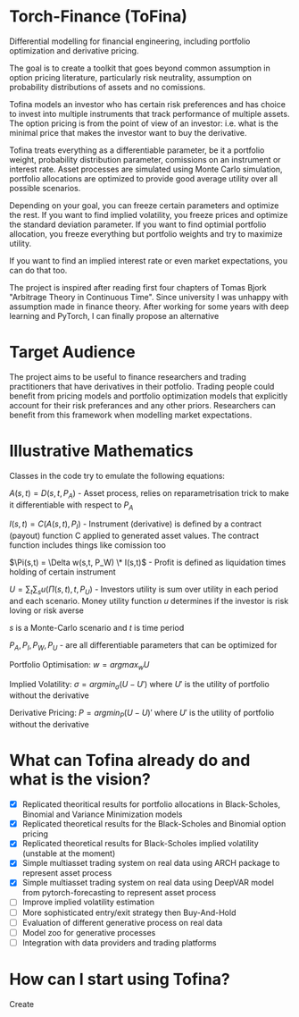 # Torch-Finance (ToFina)

Differential modelling for financial engineering, including portfolio optimization and derivative pricing.

The goal is to create a toolkit that goes beyond common assumption in option pricing literature, particularly risk neutrality, assumption on probability distributions of assets and no comissions.

Tofina models an investor who has certain risk preferences and has choice to invest into multiple instruments that track performance of multiple assets. The option pricing is from the point of view of an investor: i.e. what is the minimal price that makes the investor want to buy the derivative.

Tofina treats everything as a differentiable parameter, be it a portfolio weight, probability distribution parameter, comissions on an instrument or interest rate. Asset processes are simulated using Monte Carlo simulation, portfolio allocations are optimized to provide good average utility over all possible scenarios.

Depending on your goal, you can freeze certain parameters and optimize the rest. If you want to find implied volatility, you freeze prices and
optimize the standard deviation parameter. If you want to find optimial portfolio allocation, you freeze everything but portfolio weights and try to maximize utility.

If you want to find an implied interest rate or even market expectations, you can do that too.

The project is inspired after reading first four chapters of Tomas Bjork "Arbitrage Theory in Continuous Time".
Since university I was unhappy with assumption made in finance theory. After working for some years with deep learning and PyTorch, I can finally propose an alternative

# Target Audience

The project aims to be useful to finance researchers and trading practitioners that have derivatives in their potfolio. Trading people could benefit from pricing models and portfolio optimization models that explicitly account for their risk preferances and any other priors. Researchers can benefit from this framework when modelling market expectations.

# Illustrative Mathematics

Classes in the code try to emulate the following equations:

$A(s, t) = D(s, t, P_A)$ - Asset process, relies on reparametrisation trick to make it differentiable with respect to $P_A$

$I(s,t) = C(A(s, t), P_I)$ - Instrument (derivative) is defined by a contract (payout) function C applied to generated asset values. The contract function includes things like comission too

$\Pi(s,t) = \Delta w(s,t, P_W) \* I(s,t)$ - Profit is defined as liquidation times holding of certain instrument

$U = \sum_t \sum_s{u(\Pi(s,t), t, P_U)}$ - Investors utility is sum over utility in each period and each scenario. Money utility function $u$ determines if the investor is risk loving or risk averse

$s$ is a Monte-Carlo scenario and $t$ is time period

$P_A, P_I, P_W, P_U$ - are all differentiable parameters that can be optimized for

Portfolio Optimisation: $w = argmax_w U$

Implied Volatility: $\sigma = argmin_{\sigma} (U - U')$ where $U'$ is the utility of portfolio without the derivative

Derivative Pricing: $P = argmin_{P} (U - U)'$ where $U'$ is the utility of portfolio without the derivative

# What can Tofina already do and what is the vision?

- [x] Replicated theoritical results for portfolio allocations in Black-Scholes, Binomial and Variance Minimization models
- [x] Replicated theoretical results for the Black-Scholes and Binomial option pricing
- [x] Replicated theoretical results for Black-Scholes implied volatility (unstable at the moment)
- [x] Simple multiasset trading system on real data using ARCH package to represent asset process
- [x] Simple multiasset trading system on real data using DeepVAR model from pytorch-forecasting to represent asset process
- [ ] Improve implied volatility estimation
- [ ] More sophisticated entry/exit strategy then Buy-And-Hold
- [ ] Evaluation of different generative process on real data
- [ ] Model zoo for generative processes
- [ ] Integration with data providers and trading platforms

# How can I start using Tofina?

Create
